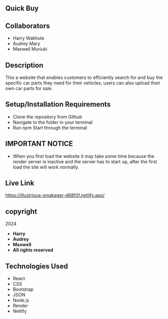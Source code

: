 ## Quick Buy

## Collaborators
* Harry Wakhule
* Audrey Mary
* Maxwell Muriuki

## Description
This a website that enables customers to efficiently search for and buy the specific car parts they need for their vehicles, users can also upload their own car parts for sale.


## Setup/Installation Requirements
* Clone the repository from Github
* Navigate to the folder in your terminal
* Run npm Start through the terminal

## IMPORTANT NOTICE
* When you first load the website it may take some time because the render server is inactive and the server has to start up, after the first load the site will work normally.

## Live Link
https://illustrious-smakager-d68f0f.netlify.app/

## copyright
2024
*  **Harry**
*  **Audrey**
*  **Maxwell**
*  **All rights reserved**

## Technologies Used
* React
* CSS
* Bootstrap
* JSON
* Node.js
* Render
* Netlify